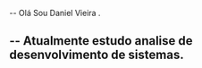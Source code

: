 --  Olá Sou  Daniel   Vieira .

-- Atualmente estudo analise de desenvolvimento de sistemas.
--

<!---
Desenvolvedor JR, Estou em constante aprimoramento técnico, sempre disposto a novos desafios.
Linguagens e Tecnologias 
- PHP OO e JavaScript
- HTML/CSS
- MySQL / SQL
